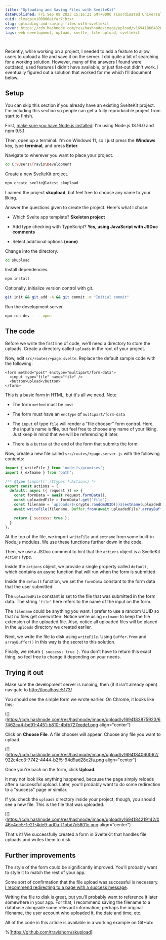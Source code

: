 ```yaml
---
title: "Uploading and Saving Files with SvelteKit"
datePublished: Fri Sep 08 2023 15:16:21 GMT+0000 (Coordinated Universal Time)
cuid: clmaqpjvi00000aifar7jhzxc
slug: uploading-and-saving-files-with-sveltekit
cover: https://cdn.hashnode.com/res/hashnode/image/upload/v1694186048285/6bbbca79-c9dd-474a-9174-1d3e09ddc191.png
tags: web-development, upload, svelte, file-upload, sveltekit

---
```


Recently, while working on a project, I needed to add a feature to allow users to upload a file and save it on the server. I did quite a bit of searching for a working solution. However, many of the answers I found were outdated, used features I didn't have available, or just flat-out didn't work. I eventually figured out a solution that worked for me which I'll document below.

## Setup

You can skip this section if you already have an existing SvelteKit project. I'm including this section so people can get a fully reproducible project from start to finish.

First, [make sure you have Node.js installed](https://nodejs.dev/en/learn/how-to-install-nodejs/). I'm using Node.js 18.16.0 and npm 9.5.1.

Then, open up a terminal. I'm on Windows 11, so I just press the **Windows** key, type **terminal**, and press **Enter**.

Navigate to wherever you want to place your project.

```bash
cd C:\Users\Travis\Development
```

Create a new SvelteKit project.

```bash
npm create svelte@latest skupload
```

I named the project **skupload**, but feel free to choose any name to your liking.

Answer the questions given to create the project. Here's what I chose:

* Which Svelte app template? **Skeleton project**
    
* Add type checking with TypeScript? **Yes, using JavaScript with JSDoc comments**
    
* Select additional options **(none)**
    

Change into the directory.

```bash
cd skupload
```

Install dependencies.

```bash
npm install
```

Optionally, initialize version control with git.

```bash
git init && git add -A && git commit -m "Initial commit"
```

Run the development server.

```bash
npm run dev -- --open
```

## The code

Before we write the first line of code, we'll need a directory to store the uploads. Create a directory called `uploads` in the root of your project.

Now, edit `src/routes/+page.svelte`. Replace the default sample code with the following:

```svelte
<form method="post" enctype="multipart/form-data">
  <input type="file" name="file" />
  <button>Upload</button>
</form>
```

This is a basic form in HTML, but it's all we need. Note:

* The form `method` must be `post`
    
* The form must have an `enctype` of `multipart/form-data`
    
* The `input` of type `file` will render a "file chooser" form control. Here, the input's name is **file**, but feel free to choose any name of your liking. Just keep in mind that we will be referencing it later.
    
* There is a `button` at the end of the form that submits the form.
    

Now, create a new file called `src/routes/+page.server.js` with the following contents:

```javascript
import { writeFile } from 'node:fs/promises';
import { extname } from 'path';

/** @type {import('./$types').Actions} */
export const actions = {
  default: async ({ request }) => {
    const formData = await request.formData();
    const uploadedFile = formData?.get('file');
    const filename = `uploads/${crypto.randomUUID()}${extname(uploadedFile?.name)}`;
    await writeFile(filename, Buffer.from(await uploadedFile?.arrayBuffer()));

    return { success: true };
  }
};
```

At the top of the file, we import `writeFile` and `extname` from some built-in Node.js modules. We use these functions further down in the code.

Then, we use a JSDoc comment to hint that the `actions` object is a SvelteKit `Actions` type.

Inside the `actions` object, we provide a single property called `default`, which contains an async function that will run when the form is submitted.

Inside the `default` function, we set the `formData` constant to the form data that the user submitted.

The `uploadedFile` constant is set to the file that was submitted in the form data. The string `'file'` here refers to the name of the input on the form.

The `filename` could be anything you want. I prefer to use a random UUID so that no files get overwritten. Notice we're using `extname` to keep the file extension of the uploaded file. Also, notice all uploaded files will be placed in the `uploads` directory we created earlier.

Next, we write the file to disk using `writeFile`. Using `Buffer.from` and `arrayBuffer()` in this way is the secret to this solution.

Finally, we return `{ success: true }`. You don't have to return this exact thing, so feel free to change it depending on your needs.

## Trying it out

Make sure the development server is running, then (if it isn't already open) navigate to [http://localhost:5173/](http://localhost:5173/)

You should see the simple form we wrote earlier. On Chrome, it looks like this:

![](https://cdn.hashnode.com/res/hashnode/image/upload/v1694183875923/67462ca4-be91-4451-b810-4bfb727eedef.png align="center")

Click on **Choose File**. A file chooser will appear. Choose any file you want to upload.

![](https://cdn.hashnode.com/res/hashnode/image/upload/v1694184060062/922c4cc3-7742-4444-b2f5-94d9ad28e2fa.png align="center")

Once you're back on the form, click **Upload**.

It may not look like anything happened, because the page simply reloads after a successful upload. Later, you'll probably want to do some redirection to a "success" page or similar.

If you check the `uploads` directory inside your project, though, you should see a new file. This is the file that was uploaded.

![](https://cdn.hashnode.com/res/hashnode/image/upload/v1694184219142/046c4dc5-1e21-4de9-ad0a-f1bbd7c5801c.png align="center")

That's it! We successfully created a form in SvelteKit that handles file uploads and writes them to disk.

## Further improvements

The style of the form could be significantly improved. You'll probably want to style it to match the rest of your app.

Some sort of confirmation that the file upload was successful is necessary. [I recommend redirecting to a page with a success message](https://kit.svelte.dev/docs/form-actions#anatomy-of-an-action-redirects).

Writing the file to disk is great, but you'll probably want to reference it later somewhere in your app. For that, I recommend saving the filename to a database alongside some relevant information; perhaps the original filename, the user account who uploaded it, the date and time, etc.

All of the code in this article is available in a working example on GitHub:

%[https://github.com/travishorn/skupload]